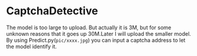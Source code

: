 # CaptchaDetective
The model is too large to upload. But actually it is 3M, but for some unknown reasons that it goes up 30M.Later I will upload the smaller model.
By using Predict.py(`pic/xxxx.jpg`) you can input a captcha address to let the model identify it.
